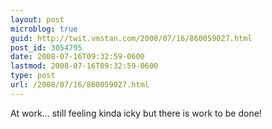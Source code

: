 ```yaml
---
layout: post
microblog: true
guid: http://twit.vmstan.com/2008/07/16/860059027.html
post_id: 3054795
date: 2008-07-16T09:32:59-0600
lastmod: 2008-07-16T09:32:59-0600
type: post
url: /2008/07/16/860059027.html
---
```

At work... still feeling kinda icky but there is work to be done!
